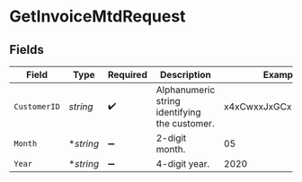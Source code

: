 # GetInvoiceMtdRequest


## Fields

| Field                                         | Type                                          | Required                                      | Description                                   | Example                                       |
| --------------------------------------------- | --------------------------------------------- | --------------------------------------------- | --------------------------------------------- | --------------------------------------------- |
| `CustomerID`                                  | *string*                                      | :heavy_check_mark:                            | Alphanumeric string identifying the customer. | x4xCwxxJxGCx123Rx5xTx                         |
| `Month`                                       | **string*                                     | :heavy_minus_sign:                            | 2-digit month.                                | 05                                            |
| `Year`                                        | **string*                                     | :heavy_minus_sign:                            | 4-digit year.                                 | 2020                                          |